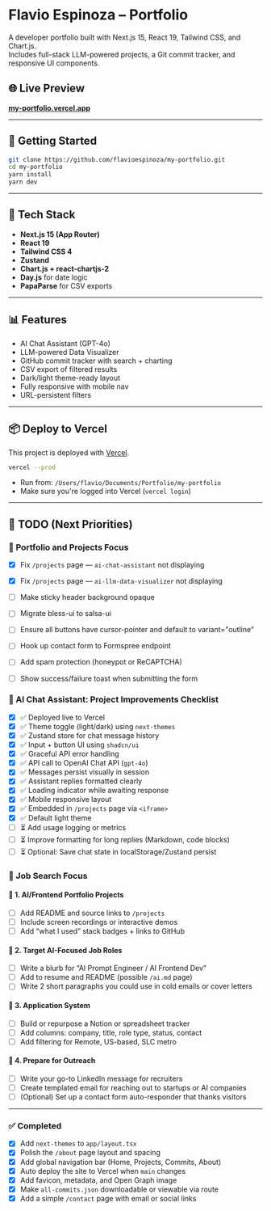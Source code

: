 # Flavio Espinoza – Portfolio

A developer portfolio built with Next.js 15, React 19, Tailwind CSS, and Chart.js.  
Includes full-stack LLM-powered projects, a Git commit tracker, and responsive UI components.

## 🌐 Live Preview

**[my-portfolio.vercel.app](https://my-portfolio-lt8gin5a0-flavio-espinozas-projects.vercel.app)**

---

## 🚀 Getting Started

```bash
git clone https://github.com/flavioespinoza/my-portfolio.git
cd my-portfolio
yarn install
yarn dev
```

---

## 🧰 Tech Stack

- **Next.js 15 (App Router)**
- **React 19**
- **Tailwind CSS 4**
- **Zustand**
- **Chart.js + react-chartjs-2**
- **Day.js** for date logic
- **PapaParse** for CSV exports

---

## 📊 Features

- AI Chat Assistant (GPT-4o)
- LLM-powered Data Visualizer
- GitHub commit tracker with search + charting
- CSV export of filtered results
- Dark/light theme-ready layout
- Fully responsive with mobile nav
- URL-persistent filters

---

## 📦 Deploy to Vercel

This project is deployed with [Vercel](https://vercel.com/).

```bash
vercel --prod
```

- Run from: `/Users/flavio/Documents/Portfolio/my-portfolio`
- Make sure you're logged into Vercel (`vercel login`)

---

## 🔧 TODO (Next Priorities)

### 🧠 Portfolio and Projects Focus

- [x] Fix `/projects` page — `ai-chat-assistant` not displaying
- [x] Fix `/projects` page — `ai-llm-data-visualizer` not displaying

- [ ] Make sticky header background opaque
- [ ] Migrate bless-ui to salsa-ui
- [ ] Ensure all buttons have cursor-pointer and default to variant="outline"

- [ ] Hook up contact form to Formspree endpoint
- [ ] Add spam protection (honeypot or ReCAPTCHA)
- [ ] Show success/failure toast when submitting the form

### 🤖 AI Chat Assistant: Project Improvements Checklist

- [x] ✅ Deployed live to Vercel
- [x] ✅ Theme toggle (light/dark) using `next-themes`
- [x] ✅ Zustand store for chat message history
- [x] ✅ Input + button UI using `shadcn/ui`
- [x] ✅ Graceful API error handling
- [x] ✅ API call to OpenAI Chat API (`gpt-4o`)
- [x] ✅ Messages persist visually in session
- [x] ✅ Assistant replies formatted clearly
- [x] ✅ Loading indicator while awaiting response
- [x] ✅ Mobile responsive layout
- [x] ✅ Embedded in `/projects` page via `<iframe>`
- [x] ✅ Default light theme
- [ ] ⏳ Add usage logging or metrics
- [ ] ⏳ Improve formatting for long replies (Markdown, code blocks)
- [ ] ⏳ Optional: Save chat state in localStorage/Zustand persist

### 🧠 Job Search Focus

#### 📂 1. AI/Frontend Portfolio Projects

- [ ] Add README and source links to `/projects`
- [ ] Include screen recordings or interactive demos
- [ ] Add “what I used” stack badges + links to GitHub

#### 🧠 2. Target AI-Focused Job Roles

- [ ] Write a blurb for “AI Prompt Engineer / AI Frontend Dev”
- [ ] Add to resume and README (possible `/ai.md` page)
- [ ] Write 2 short paragraphs you could use in cold emails or cover letters

#### 💼 3. Application System

- [ ] Build or repurpose a Notion or spreadsheet tracker
- [ ] Add columns: company, title, role type, status, contact
- [ ] Add filtering for Remote, US-based, SLC metro

#### 📝 4. Prepare for Outreach

- [ ] Write your go-to LinkedIn message for recruiters
- [ ] Create templated email for reaching out to startups or AI companies
- [ ] (Optional) Set up a contact form auto-responder that thanks visitors

---

### ✅ Completed

- [x] Add `next-themes` to `app/layout.tsx`
- [x] Polish the `/about` page layout and spacing
- [x] Add global navigation bar (Home, Projects, Commits, About)
- [x] Auto deploy the site to Vercel when `main` changes
- [x] Add favicon, metadata, and Open Graph image
- [x] Make `all-commits.json` downloadable or viewable via route
- [x] Add a simple `/contact` page with email or social links
